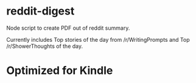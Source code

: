 # reddit-digest
Node script to create PDF out of reddit summary.

Currently includes Top stories of the day from /r/WritingPrompts and Top /r/ShowerThoughts of the day.

# Optimized for Kindle
